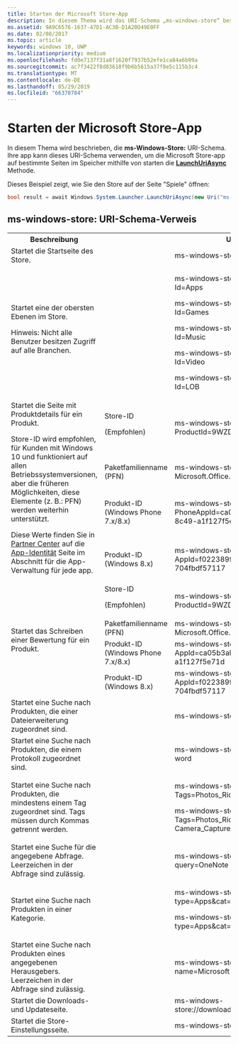 ```yaml
---
title: Starten der Microsoft Store-App
description: In diesem Thema wird das URI-Schema „ms-windows-store“ beschrieben. Ihre app kann dieses URI-Schema verwenden, zum Starten der Microsoft Store-app auf bestimmte Seiten in den Store.
ms.assetid: 9A9C6576-1637-47D1-AC3B-D1A20D49E0FF
ms.date: 02/08/2017
ms.topic: article
keywords: windows 10, UWP
ms.localizationpriority: medium
ms.openlocfilehash: fd0e7137f31a8f1620f7937b52efe1ca84a6b99a
ms.sourcegitcommit: ac7f3422f8d83618f9b6b5615a37f8e5c115b3c4
ms.translationtype: MT
ms.contentlocale: de-DE
ms.lasthandoff: 05/29/2019
ms.locfileid: "66370784"
---
```

# <a name="launch-the-microsoft-store-app"></a>Starten der Microsoft Store-App



In diesem Thema wird beschrieben, die **ms-Windows-Store:** URI-Schema. Ihre app kann dieses URI-Schema verwenden, um die Microsoft Store-app auf bestimmte Seiten im Speicher mithilfe von starten die [ **LaunchUriAsync** ](https://docs.microsoft.com/uwp/api/windows.system.launcher.launchuriasync) Methode.

Dieses Beispiel zeigt, wie Sie den Store auf der Seite "Spiele" öffnen:

```cs
bool result = await Windows.System.Launcher.LaunchUriAsync(new Uri("ms-windows-store://navigatetopage/?Id=Games"));
```

## <a name="ms-windows-store-uri-scheme-reference"></a>ms-windows-store: URI-Schema-Verweis

<table>
<tr><th>Beschreibung</th><th></th><th>URI-Schema</th></tr>
<tr><td>Startet die Startseite des Store.</td><td /><td>ms-windows-store://home</td></tr>
<tr><td>Startet eine der obersten Ebenen im Store.<p>Hinweis: Nicht alle Benutzer besitzen Zugriff auf alle Branchen.</p>
</td><td /><td>
<p>ms-windows-store://navigatetopage/?Id=Apps </p>
<p>ms-windows-store://navigatetopage/?Id=Games</p>
<p>ms-windows-store://navigatetopage/?Id=Music</p>
<p>ms-windows-store://navigatetopage/?Id=Video</p>
<p>ms-windows-store://navigatetopage/?Id=LOB</p>
</td>
</tr>
<tr>
<td rowspan="4">Startet die Seite mit Produktdetails für ein Produkt. <p>Store-ID wird empfohlen, für Kunden mit Windows 10 und funktioniert auf allen Betriebssystemversionen, aber die früheren Möglichkeiten, diese Elemente (z. B.: PFN) werden weiterhin unterstützt.</p>
<p>Diese Werte finden Sie in <a href="https://partner.microsoft.com/dashboard">Partner Center</a> auf die <a href="https://docs.microsoft.com/windows/uwp/publish/view-app-identity-details">App-Identität</a> Seite im Abschnitt für die App-Verwaltung für jede app.</p>
</td>
<td>
Store-ID <p>(Empfohlen)</p>
</td>
<td>
<p>ms-windows-store://pdp/?ProductId=9WZDNCRFHVJL</p>
</td>
</tr>
<tr>
<td>Paketfamilienname (PFN)</td>
<td>ms-windows-store://pdp/?PFN= Microsoft.Office.OneNote_8wekyb3d8bbwe
</td>
</tr>
<tr>
<td>Produkt-ID (Windows Phone 7.x/8.x)</td>
<td>ms-windows-store://pdp/?PhoneAppId=ca05b3ab-f157-450c-8c49-a1f127f5e71d</td>
</tr>
<tr>
<td>Produkt-ID (Windows 8.x)</td>
<td>ms-windows-store://pdp/?AppId=f022389f-f3a6-417e-ad23-704fbdf57117
</td>
</tr>
<tr>
<td rowspan="4">Startet das Schreiben einer Bewertung für ein Produkt.</td>
<td>Store-ID <p>(Empfohlen)</p></td>
<td>ms-windows-store://review/?ProductId=9WZDNCRFHVJL </td>
</tr>
<tr>
<td>Paketfamilienname (PFN)</td>
<td>ms-windows-store://review/?PFN= Microsoft.Office.OneNote_8wekyb3d8bbwe
</td>
</tr>
<tr>
<td>Produkt-ID (Windows Phone 7.x/8.x)</td>
<td>ms-windows-store://reviewapp/?AppId=ca05b3ab-f157-450c-8c49-a1f127f5e71d </td>
</tr>
<tr>
<td>Produkt-ID (Windows 8.x)</td>
<td>ms-windows-store://review/?AppId=f022389f-f3a6-417e-ad23-704fbdf57117 </td>
</tr>
<tr>
<td>Startet eine Suche nach Produkten, die einer Dateierweiterung zugeordnet sind. </td>
<td />
<td>ms-windows-store://assoc/?FileExt=pdf
</td>
</tr>
<tr>
<td>Startet eine Suche nach Produkten, die einem Protokoll zugeordnet sind.</td>
<td />
<td>ms-windows-store://assoc/?Protocol=ms-word </td>
</tr>
<tr>
<td>Startet eine Suche nach Produkten, die mindestens einem Tag zugeordnet sind. Tags müssen durch Kommas getrennt werden.
</td>
<td />
<td>
<p>ms-windows-store://assoc/?Tags=Photos_Rich_Media_Edit </p>
<p>ms-windows-store://assoc/?Tags=Photos_Rich_Media_Edit, Camera_Capture_App</p>
</td>
</tr>
<tr>
<td>
Startet eine Suche für die angegebene Abfrage. Leerzeichen in der Abfrage sind zulässig.
</td>
<td />
<td>ms-windows-store://search/?query=OneNote </td>
</tr>
<tr>
<td>Startet eine Suche nach Produkten in einer Kategorie.</td>
<td />
<td>
<p>ms-windows-store://browse/?type=Apps&amp;cat=Productivity</p>
<p>ms-windows-store://browse/?type=Apps&amp;cat=Health+%26+fitness </p>
</td>
</tr>
<tr>
<td>Startet eine Suche nach Produkten eines angegebenen Herausgebers. Leerzeichen in der Abfrage sind zulässig.
</td>
<td />
<td>ms-windows-store://publisher/?name=Microsoft Corporation
</td>
</tr>
<tr><td>Startet die Downloads- und Updateseite.</td>
<td />
<td>ms-windows-store://downloadsandupdates </td>
</tr>
<tr>
<td>Startet die Store-Einstellungsseite.</td>
<td />
<td>ms-windows-store://settings </td>
</tr>
</table>

 

 
